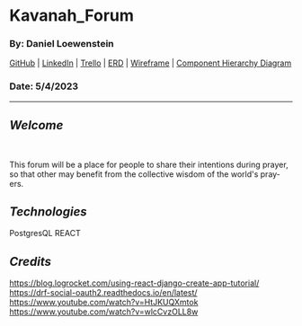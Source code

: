 # Kavanah_Forum

### By: Daniel Loewenstein

[GitHub](https://github.com/loewenst) | [LinkedIn](https://www.linkedin.com/in/daniel-loewenstein-849a67213/) | [Trello](https://trello.com/b/KvOvIS42/kavana-forum) | [ERD](https://i.imgur.com/O3c6AUA.png) | [Wireframe](https://drive.google.com/file/d/1D_CCXOO7o1sJX71q0dJEXDj1bT-SIqbW/view?usp=sharing) | [Component Hierarchy Diagram](https://lucid.app/lucidchart/d2ce0be4-0142-4d4b-bfde-092c6c22be53/edit?invitationId=inv_d3ee9d9e-bf0e-4a27-aba9-8982a596701a)

### Date: 5/4/2023

---

## _**Welcome**_

</br>

This forum will be a place for people to share their intentions during prayer, so that other may benefit from the collective wisdom of the world's pray-ers.

## _**Technologies**_

PostgresQL
REACT

## _**Credits**_

https://blog.logrocket.com/using-react-django-create-app-tutorial/
https://drf-social-oauth2.readthedocs.io/en/latest/
https://www.youtube.com/watch?v=HtJKUQXmtok
https://www.youtube.com/watch?v=wlcCvzOLL8w

